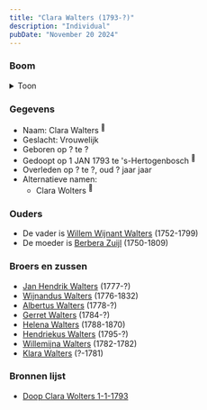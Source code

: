 ```yaml
---
title: "Clara Walters (1793-?)"
description: "Individual"
pubDate: "November 20 2024"
---
```


### Boom
<details><summary>Toon</summary>

![test](https://www.plantuml.com/plantuml/svg/ZP9FQm8n4CNl-HH3FNWITjrkhIB-xTfMsb9AHUX5ihjJZPjD91EHHVpkZQjMeL2yXSdBlD-yIOyiDtQTIqQPK2jkU0unJxAvqMkL3hNK1gpXYjmLAiiM8aL8X4aa7iwOhsm1EUOn6ZgKoA91ROiLiekkYUH4i6K0CD0cHVEv44ccaAZTphbGdGu4RCTO5TvBAsA75pTJ8INcC1LBnPM5APUkFzq09tZsFB_k0LIYO1IE1gxxzbkWJ7VGRiKyBcQnjbPYgmDDw4yUmM-4TUXUY2XRIpdZAfqbHXF5sl4uzHqyH4EdRZQTUdS26Q1nGtBuMekbFFlxpdyqY88e-CVV3s4yUTa3UDS0XF3Q_m3_tcj2bMfFQAoUeuer9OipJxkrmJGLQbuI7-PhX2NOoFEysm0gKimNja0fzSR1xTWni5hjg6372Sw5uqjNs5y58Jkv3QLRuv_qWn1-rtT52Z3kl-rp3Qu9eLk6ptgeKlT1Vm00)
</details>

### Gegevens
- Naam: Clara Walters <sup><a href="../s00183/" style="text-decoration:none" title="Doop Clara Wolters 1-1-1793">:link:</a></sup>
- Geslacht: Vrouwelijk
- Geboren op ? te ? 
- Gedoopt op 1 JAN 1793 te 's-Hertogenbosch <sup><a href="../s00183/" style="text-decoration:none" title="Doop Clara Wolters 1-1-1793">:link:</a></sup>
- Overleden op ? te ?, oud ? jaar jaar 
- Alternatieve namen:
  - Clara Wolters <sup><a href="../s00183/" style="text-decoration:none" title="Doop Clara Wolters 1-1-1793">:link:</a></sup>

### Ouders
- De vader is [Willem Wijnant Walters](../i00120/) (1752-1799)
- De moeder is [Berbera Zuijl](../i00121/) (1750-1809)

### Broers en zussen
- [Jan Hendrik Walters](../i00160/) (1777-?)
- [Wijnandus Walters](../i00101/) (1776-1832)
- [Albertus Walters](../i00134/) (1778-?)
- [Gerret Walters](../i00122/) (1784-?)
- [Helena Walters](../i00123/) (1788-1870)
- [Hendriekus Walters](../i00124/) (1795-?)
- [Willemijna Walters](../i00153/) (1782-1782)
- [Klara Walters](../i00157/) (?-1781)

### Bronnen lijst
- [Doop Clara Wolters 1-1-1793](../s00183/)